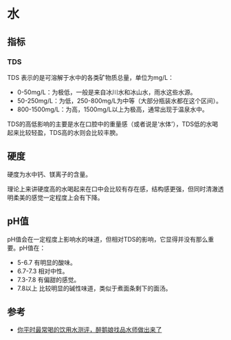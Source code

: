 # 水
## 指标
### TDS
TDS 表示的是可溶解于水中的各类矿物质总量，单位为mg/L：
* 0-50mg/L：为极低，一般是来自冰川水和冰山水，雨水这些水源。
* 50-250mg/L：为低，250-800mg/L为中等（大部分瓶装水都在这个区间）。
* 800-1500mg/L：为高，1500mg/L以上为极高，通常出现于温泉水中。

TDS的高低影响的主要是水在口腔中的重量感（或者说是‘水体’），TDS低的水喝起来比较轻盈，TDS高的水则会比较丰腴。

## 硬度
硬度为水中钙、镁离子的含量。

理论上来讲硬度高的水喝起来在口中会比较有存在感，结构感更强，但同时清澈透明柔美的感觉一定程度上会有下降。

## pH值
pH值会在一定程度上影响水的味道，但相对TDS的影响，它显得并没有那么重要。pH值在：
* 5-6.7 有明显的酸味。
* 6.7-7.3 相对中性。
* 7.3-7.8 有偏甜的感觉。
* 7.8以上 比较明显的碱性味道，类似于煮面条剩下的面汤。

## 参考
* [你平时最常喝的饮用水测评，醉鹅娘找品水师做出来了](https://zhuanlan.zhihu.com/p/22426201)

